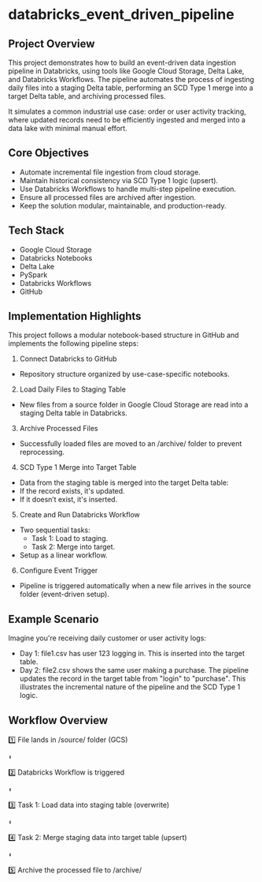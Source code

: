 # databricks_event_driven_pipeline
## Project Overview
This project demonstrates how to build an event-driven data ingestion pipeline in Databricks, using tools like Google Cloud Storage, Delta Lake, and Databricks Workflows. The pipeline automates the process of ingesting daily files into a staging Delta table, performing an SCD Type 1 merge into a target Delta table, and archiving processed files.

It simulates a common industrial use case: order or user activity tracking, where updated records need to be efficiently ingested and merged into a data lake with minimal manual effort.

## Core Objectives
- Automate incremental file ingestion from cloud storage.
- Maintain historical consistency via SCD Type 1 logic (upsert).
- Use Databricks Workflows to handle multi-step pipeline execution.
- Ensure all processed files are archived after ingestion.
- Keep the solution modular, maintainable, and production-ready.

## Tech Stack
- Google Cloud Storage
- Databricks Notebooks
- Delta Lake
- PySpark
- Databricks Workflows
- GitHub

## Implementation Highlights
This project follows a modular notebook-based structure in GitHub and implements the following pipeline steps:

1. Connect Databricks to GitHub
 - Repository structure organized by use-case-specific notebooks.
2. Load Daily Files to Staging Table
 - New files from a source folder in Google Cloud Storage are read into a staging Delta table in Databricks.
3. Archive Processed Files
 - Successfully loaded files are moved to an /archive/ folder to prevent reprocessing.
4. SCD Type 1 Merge into Target Table
 - Data from the staging table is merged into the target Delta table:
  - If the record exists, it's updated.
  - If it doesn’t exist, it's inserted.
5. Create and Run Databricks Workflow
 - Two sequential tasks:
   - Task 1: Load to staging.
   - Task 2: Merge into target.
 - Setup as a linear workflow.
6. Configure Event Trigger
 - Pipeline is triggered automatically when a new file arrives in the source folder (event-driven setup).

## Example Scenario
Imagine you're receiving daily customer or user activity logs:
- Day 1:
  file1.csv has user 123 logging in. This is inserted into the target table.
- Day 2:
  file2.csv shows the same user making a purchase.
The pipeline updates the record in the target table from "login" to "purchase".
This illustrates the incremental nature of the pipeline and the SCD Type 1 logic.

## Workflow Overview
1️⃣ File lands in /source/ folder (GCS)
    
    ⬇    
2️⃣ Databricks Workflow is triggered
   
    ⬇    
3️⃣ Task 1: Load data into staging table (overwrite)
   
    ⬇  
4️⃣ Task 2: Merge staging data into target table (upsert)
    
    ⬇    
5️⃣ Archive the processed file to /archive/



